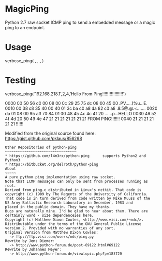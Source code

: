 # MagicPing
Python 2.7 raw socket ICMP ping to send a embedded message or a magic ping to an endpoint.

# Usage 
verbose_ping( <ip address>, <timeout seconds>, <number of pings to send>, <message to embed in data>)

# Testing
verbose_ping('192.168.218.1',2,4,'Hello From Ping!!!!!!!!!!!!!!!!!')


0000   00 50 56 c0 00 08 00 0c 29 25 75 dc 08 00 45 00  .PV.....)%u...E.
0010   00 38 c8 35 40 00 40 01 3c ba c0 a8 da 82 c0 a8  .8.5@.@.<.......
0020   da 01 08 00 95 a3 70 84 01 00 48 45 4c 4c 4f 20  ......p...HELLO 
0030   46 52 4f 4d 20 50 49 4e 47 21 21 21 21 21 21 21  FROM PING!!!!!!!
0040   21 21 21 21 21 21                                !!!!!!


 Modified from the original source found here:
    https://gist.github.com/pklaus/856268


    Other Repositories of python-ping
    ~~~~~~~~~~~~~~~~~~~~~~~~~~~~~~~~~
    * https://github.com/l4m3rx/python-ping      supports Python2 and Python3
    * https://bitbucket.org/delroth/python-ping
    About
    ~~~~~
    A pure python ping implementation using raw socket.
    Note that ICMP messages can only be sent from processes running as root.
    Derived from ping.c distributed in Linux's netkit. That code is
    copyright (c) 1989 by The Regents of the University of California.
    That code is in turn derived from code written by Mike Muuss of the
    US Army Ballistic Research Laboratory in December, 1983 and
    placed in the public domain. They have my thanks.
    Bugs are naturally mine. I'd be glad to hear about them. There are
    certainly word - size dependenceies here.
    Copyright (c) Matthew Dixon Cowles, <http://www.visi.com/~mdc/>.
    Distributable under the terms of the GNU General Public License
    version 2. Provided with no warranties of any sort.
    Original Version from Matthew Dixon Cowles:
      -> ftp://ftp.visi.com/users/mdc/ping.py
    Rewrite by Jens Diemer:
      -> http://www.python-forum.de/post-69122.html#69122
    Rewrite by Johannes Meyer:
      -> http://www.python-forum.de/viewtopic.php?p=183720
